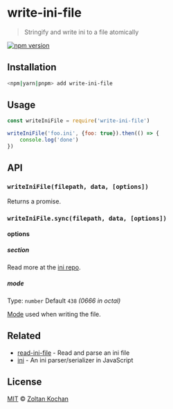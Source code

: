 # write-ini-file

> Stringify and write ini to a file atomically

<!--@shields('npm')-->
[![npm version](https://img.shields.io/npm/v/write-ini-file.svg)](https://www.npmjs.com/package/write-ini-file)
<!--/@-->

## Installation

```sh
<npm|yarn|pnpm> add write-ini-file
```

## Usage

```js
const writeIniFile = require('write-ini-file')

writeIniFile('foo.ini', {foo: true}).then(() => {
	console.log('done')
})
```

## API

### `writeIniFile(filepath, data, [options])`

Returns a promise.

### `writeIniFile.sync(filepath, data, [options])`

#### options

##### section

Read more at the [ini repo](https://github.com/npm/ini#encodeobject-options).

##### mode

Type: `number`
Default `438` _(0666 in octal)_

[Mode](https://en.wikipedia.org/wiki/File_system_permissions#Numeric_notation) used when writing the file.

## Related

- [read-ini-file](https://github.com/zkochan/packages/tree/main/read-ini-file) - Read and parse an ini file
- [ini](https://github.com/npm/ini) - An ini parser/serializer in JavaScript

## License

[MIT](./LICENSE) © [Zoltan Kochan](https://www.kochan.io)
